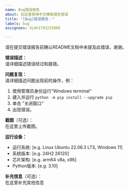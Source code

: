 ```yaml
---
name: Bug错误报告
about: 在这里使用中文模板报告错误
title: "[Bug]错误报告："
labels: bug
assignees: djmh1793225009

---
```


请在提交错误报告前确认README文档中未提及此错误，谢谢。  

**错误描述：**  
请详细描述错误经过和报错。

**问题复现：**  
请详细描述问题出现前的操作，例：  
1. 使用管理员身份运行”Windows terminal“  
2. 键入并运行 `python -m pip install --upgrade pip`  
3. 单击 ”关闭窗口“  
4. 出现错误。

**截图**（可选）：  
在这里上传截图。


**运行设备：**  
 - 运行系统: [e.g. Linux Ubuntu 22.06.3 LTS, Windows 11]  
 - 系统版本: [e.g. 24H2 26120]  
 - 芯片架构: [e.g. arm64 v8a, x86]  
 - Python版本: [e.g. 3.10]  

**补充信息**（可选）：  
在这里补充其他信息
